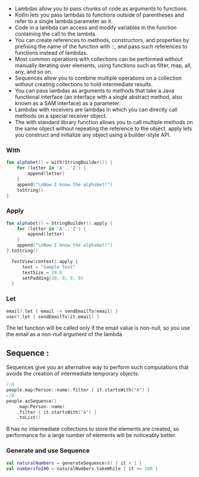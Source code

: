 - Lambdas allow you to pass chunks of code as arguments to functions.
- Kotlin lets you pass lambdas to functions outside of parentheses and refer to a single lambda parameter as it.
- Code in a lambda can access and modify variables in the function containing the call to the lambda.
- You can create references to methods, constructors, and properties by prefixing the name of the function with ::, and pass such references to functions instead of lambdas.
- Most common operations with collections can be performed without manually iterating over elements, using functions such as filter, map, all, any, and so on.
- Sequences allow you to combine multiple operations on a collection without creating collections to hold intermediate results.
- You can pass lambdas as arguments to methods that take a Java functional interface (an interface with a single abstract method, also known as a SAM interface) as a parameter.
- Lambdas with receivers are lambdas in which you can directly call methods on a special receiver object.
- The with standard library function allows you to call multiple methods on the same object without repeating the reference to the object. apply lets you construct and initialize any object using a builder-style API.


### With

```kt
fun alphabet() = with(StringBuilder()) {
    for (letter in 'A'..'Z') {
        append(letter)
    }
    append("\nNow I know the alphabet!")
    toString()
}
```

### Apply

```kt
fun alphabet() = StringBuilder().apply {
    for (letter in 'A'..'Z') {
        append(letter)
    }
    append("\nNow I know the alphabet!")
}.toString()
```

```kt
  TextView(context).apply {
      text = "Sample Text"
      textSize = 20.0
      setPadding(10, 0, 0, 0)
  }
```

### Let

```kt
email?.let { email -> sendEmailTo(email) }
user?.let { sendEmailTo(it.email) }
```

The let function will be called only if the email value is non-null, so you use the email as a non-null argument of the lambda

## Sequence : 

Sequences give you an alternative way to perform such computations that avoids the creation of intermediate temporary objects.

```kt
//A
people.map(Person::name).filter { it.startsWith("A") }
//B
people.asSequence()                 
    .map(Person::name)                   
    .filter { it.startsWith("A") }     
    .toList()
```
 B has no intermediate collections to store the elements are created, so performance for a large number of elements will be noticeably better.
 
### Generate and use Sequence
 
```kt
val naturalNumbers = generateSequence(0) { it + 1 }
val numbersTo100 = naturalNumbers.takeWhile { it <= 100 }
```
